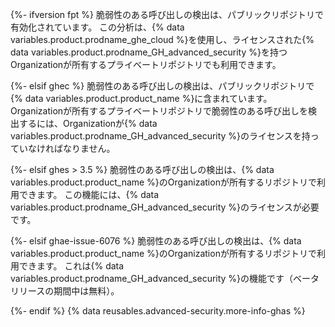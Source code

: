 {%- ifversion fpt %}
脆弱性のある呼び出しの検出は、パブリックリポジトリで有効化されています。 この分析は、{% data variables.product.prodname_ghe_cloud %}を使用し、ライセンスされた{% data variables.product.prodname_GH_advanced_security %}を持つOrganizationが所有するプライベートリポジトリでも利用できます。

{%- elsif ghec %}
脆弱性のある呼び出しの検出は、パブリックリポジトリで{% data variables.product.product_name %}に含まれています。 Organizationが所有するプライベートリポジトリで脆弱性のある呼び出しを検出するには、Organizationが{% data variables.product.prodname_GH_advanced_security %}のライセンスを持っていなければなりません。

{%- elsif ghes > 3.5 %}
脆弱性のある呼び出しの検出は、{% data variables.product.product_name %}のOrganizationが所有するリポジトリで利用できます。 この機能には、{% data variables.product.prodname_GH_advanced_security %}のライセンスが必要です。

{%- elsif ghae-issue-6076 %}
脆弱性のある呼び出しの検出は、{% data variables.product.product_name %}のOrganizationが所有するリポジトリで利用できます。 これは{% data variables.product.prodname_GH_advanced_security %}の機能です（ベータリリースの期間中は無料）。

{%- endif %} {% data reusables.advanced-security.more-info-ghas %}
